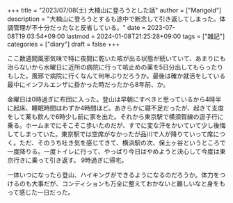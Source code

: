 +++
title = "2023/07/08(土) 大楠山に登ろうとした話"
author = ["Marigold"]
description = "大楠山に登ろうとするも途中で断念して引き返してしまった。体調管理が不十分だったなと反省している。"
date = 2023-07-08T19:03:54+09:00
lastmod = 2024-01-08T21:25:28+09:00
tags = ["雑記"]
categories = ["diary"]
draft = false
+++

ここ数週間風邪気味で特に夜間に乾いた咳が出る状態が続いていて、あまりにも治らないから水曜日に近所の病院に行って咳止めの薬を5日分出してもらったりもした。風邪で病院に行くなんて何年ぶりだろうか。最後は確か就活をしている最中にインフルエンザに掛かった時だったから8年前、か。

金曜日は0時過ぎに布団に入った。登山は早朝にすべきと思っているから4時半に起床、睡眠時間はわずか4時間ほど。あきらかに寝不足だったが、起きて支度をして薬も飲んで6時少し前に家を出た。それから東京駅で横須賀線の逗子行に乗る。ホームまでにそこそこ歩いたのだが、すでに変な汗をかいていて少し後悔してしまっていた。東京駅では空席がなかったが品川で人が降りていって席につく。ただ、そのうち吐き気を感じてきて、横浜駅の次、保土ヶ谷というところで一度降りる。一度トイレに行って、やっぱり今日はやめようと決心して今度は東京行きに乗って引き返す。
9時過ぎに帰宅。

一体いつになったら登山、ハイキングができるようになるのだろうか。体力をつけるのも大事だが、コンディションも万全に整えておかないと難しいなと身をもって感じた一日だった。
